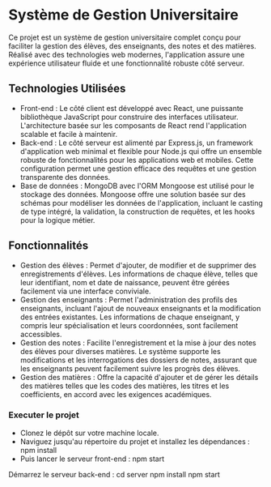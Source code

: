 # Système de Gestion Universitaire

Ce projet est un système de gestion universitaire complet conçu pour faciliter la gestion des élèves, des enseignants, des notes et des matières. Réalisé avec des technologies web modernes, l'application assure une expérience utilisateur fluide et une fonctionnalité robuste côté serveur.

## Technologies Utilisées

- Front-end : Le côté client est développé avec React, une puissante bibliothèque JavaScript pour construire des interfaces utilisateur. L'architecture basée sur les composants de React rend l'application scalable et facile à maintenir.
- Back-end : Le côté serveur est alimenté par Express.js, un framework d'application web minimal et flexible pour Node.js qui offre un ensemble robuste de fonctionnalités pour les applications web et mobiles. Cette configuration permet une gestion efficace des requêtes et une gestion transparente des données.
- Base de données : MongoDB avec l'ORM Mongoose est utilisé pour le stockage des données. Mongoose offre une solution basée sur des schémas pour modéliser les données de l'application, incluant le casting de type intégré, la validation, la construction de requêtes, et les hooks pour la logique métier.

## Fonctionnalités

- Gestion des élèves : Permet d'ajouter, de modifier et de supprimer des enregistrements d'élèves. Les informations de chaque élève, telles que leur identifiant, nom et date de naissance, peuvent être gérées facilement via une interface conviviale.
- Gestion des enseignants : Permet l'administration des profils des enseignants, incluant l'ajout de nouveaux enseignants et la modification des entrées existantes. Les informations de chaque enseignant, y compris leur spécialisation et leurs coordonnées, sont facilement accessibles.
- Gestion des notes : Facilite l'enregistrement et la mise à jour des notes des élèves pour diverses matières. Le système supporte les modifications et les interrogations des dossiers de notes, assurant que les enseignants peuvent facilement suivre les progrès des élèves.
- Gestion des matières : Offre la capacité d'ajouter et de gérer les détails des matières telles que les codes des matières, les titres et les coefficients, en accord avec les exigences académiques.

### Executer le projet

- Clonez le dépôt sur votre machine locale.
- Naviguez jusqu'au répertoire du projet et installez les dépendances :
npm install
- Puis lancer le serveur front-end :
npm start

Démarrez le serveur back-end :
cd server
npm install
npm start
